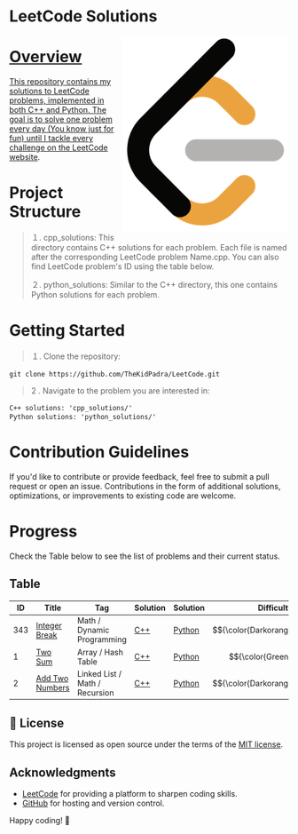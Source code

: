 # LeetCode Solutions
<a href="https://leetcode.com/"><img align="right" width="300" src="https://github.com/TheKidPadra/TheKidPadra/blob/main/socials/LeetCode.png" /></p>

# Overview
This repository contains my solutions to LeetCode problems, implemented in both C++ and Python. The goal is to solve one problem every day (You know just for fun) until I tackle every challenge on the [LeetCode website](https://leetcode.com/problemset/all/).

# Project Structure
>１. cpp_solutions: This directory contains C++ solutions for each problem. Each file is named after the corresponding LeetCode problem Name.cpp. You can also find LeetCode problem's ID using the table below.
>
>２. python_solutions: Similar to the C++ directory, this one contains Python solutions for each problem.

# Getting Started 

>１. Clone the repository:

    git clone https://github.com/TheKidPadra/LeetCode.git

>2 . Navigate to the problem you are interested in:

    C++ solutions: 'cpp_solutions/'
    Python solutions: 'python_solutions/'

# Contribution Guidelines

If you'd like to contribute or provide feedback, feel free to submit a pull request or open an issue. Contributions in the form of additional solutions, optimizations, or improvements to existing code are welcome.

# Progress
Check the Table below to see the list of problems and their current status.
## Table
|  ID  |      Title      | Tag  |     Solution    |     Solution    |    Difficulty   |
|------|---------------- | -----| --------------- | --------------- | --------------- |
|  343  | [Integer Break](https://leetcode.com/problems/integer-break/) | Math / Dynamic Programming | [C++](https://github.com/TheKidPadra/LeetCode/blob/main/cpp_solutions/Integer_Break.cpp) | [Python](https://github.com/TheKidPadra/LeetCode/blob/main/python_solutions/Integer_Break.py) | $${\color{Darkorange}Medium}$$ |
|  1  | [Two Sum](https://leetcode.com/problems/two-sum) | Array / Hash Table | [C++](https://github.com/TheKidPadra/LeetCode/blob/main/cpp_solutions/TwoSum.cpp) | [Python](https://github.com/TheKidPadra/LeetCode/blob/main/python_solutions/TwoSum.py) | $${\color{Green}Easy}$$ |
|  2  | [Add Two Numbers](https://leetcode.com/problems/add-two-numbers/) | Linked List / Math / Recursion | [C++]() | [Python]() | $${\color{Darkorange}Medium}$$ |
## 📝 License
This project is licensed as open source under the terms of the [MIT license](https://opensource.org/licenses/MIT).

## Acknowledgments
- [LeetCode](https://leetcode.com/) for providing a platform to sharpen coding skills.
- [GitHub](https://github.com/) for hosting and version control.

Happy coding! 🚀


